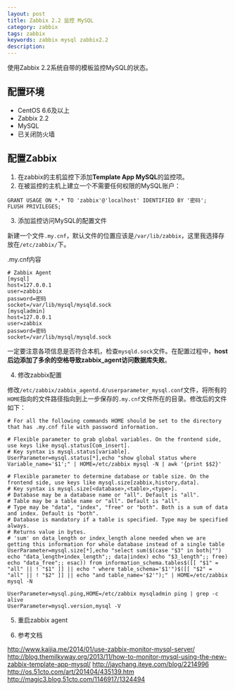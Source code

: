 ```yaml
---
layout: post
title: Zabbix 2.2 监控 MySQL
category: zabbix
tags: zabbix
keywords: zabbix mysql zabbix2.2
description: 
---
```


使用Zabbix 2.2系统自带的模板监控MySQL的状态。

## 配置环境

* CentOS 6.6及以上
* Zabbix 2.2
* MySQL
* 已关闭防火墙

## 配置Zabbix

1. 在zabbix的主机监控下添加**Template App MySQL**的监控项。
2. 在被监控的主机上建立一个不需要任何权限的MySQL账户：
  
```
GRANT USAGE ON *.* TO 'zabbix'@'localhost' IDENTIFIED BY '密码';
FLUSH PRIVILEGES;
```

3. 添加监控访问MySQL的配置文件

新建一个文件`.my.cnf`，默认文件的位置应该是`/var/lib/zabbix`，这里我选择存放在`/etc/zabbix/`下。

.my.cnf内容

```
# Zabbix Agent
[mysql]
host=127.0.0.1
user=zabbix
password=密码
socket=/var/lib/mysql/mysqld.sock
[mysqladmin]
host=127.0.0.1
user=zabbix
password=密码
socket=/var/lib/mysql/mysqld.sock
```

一定要注意各项信息是否符合本机，检查`mysqld.sock`文件。在配置过程中，**host后边添加了多余的空格导致zabbix_agent访问数据库失败**。

4. 修改zabbix配置

修改`/etc/zabbix/zabbix_agentd.d/userparameter_mysql.conf`文件，将所有的`HOME`指向的文件路径指向到上一步保存的`.my.cnf`文件所在的目录。修改后的文件如下：

```
# For all the following commands HOME should be set to the directory that has .my.cnf file with password information.

# Flexible parameter to grab global variables. On the frontend side, use keys like mysql.status[Com_insert].
# Key syntax is mysql.status[variable].
UserParameter=mysql.status[*],echo "show global status where Variable_name='$1';" | HOME=/etc/zabbix mysql -N | awk '{print $$2}'

# Flexible parameter to determine database or table size. On the frontend side, use keys like mysql.size[zabbix,history,data].
# Key syntax is mysql.size[<database>,<table>,<type>].
# Database may be a database name or "all". Default is "all".
# Table may be a table name or "all". Default is "all".
# Type may be "data", "index", "free" or "both". Both is a sum of data and index. Default is "both".
# Database is mandatory if a table is specified. Type may be specified always.
# Returns value in bytes.
# 'sum' on data_length or index_length alone needed when we are getting this information for whole database instead of a single table
UserParameter=mysql.size[*],echo "select sum($(case "$3" in both|"") echo "data_length+index_length";; data|index) echo "$3_length";; free) echo "data_free";; esac)) from information_schema.tables$([[ "$1" = "all" || ! "$1" ]] || echo " where table_schema='$1'")$([[ "$2" = "all" || ! "$2" ]] || echo "and table_name='$2'");" | HOME=/etc/zabbix mysql -N

UserParameter=mysql.ping,HOME=/etc/zabbix mysqladmin ping | grep -c alive
UserParameter=mysql.version,mysql -V
```

5. 重启zabbix agent

6. 参考文档

http://www.kaijia.me/2014/01/use-zabbix-monitor-mysql-server/
http://blog.themilkyway.org/2013/11/how-to-monitor-mysql-using-the-new-zabbix-template-app-mysql/
http://jaychang.iteye.com/blog/2214996
http://os.51cto.com/art/201404/435139.htm
http://magic3.blog.51cto.com/1146917/1324494